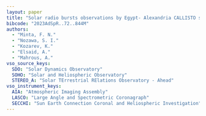 ```yaml
---
layout: paper
title: "Solar radio bursts observations by Egypt- Alexandria CALLISTO spectrometer: First results"
bibcode: "2023AdSpR..72..844M"
authors: 
  - "Minta, F. N."
  - "Nozawa, S. I."
  - "Kozarev, K."
  - "Elsaid, A."
  - "Mahrous, A."
vso_source_keys:
  SDO: "Solar Dynamics Observatory"
  SOHO: "Solar and Heliospheric Observatory"
  STEREO_A: "Solar TErrestrial RElations Observatory - Ahead"
vso_instrument_keys:
  AIA: "Atmospheric Imaging Assembly"
  LASCO: "Large Angle and Spectrometric Coronagraph"
  SECCHI: "Sun Earth Connection Coronal and Heliospheric Investigation"
---
```

